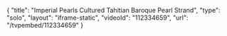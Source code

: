 {
    "title": "Imperial Pearls Cultured Tahitian Baroque Pearl Strand",
    "type": "solo",
    "layout": "iframe-static",
    "videoId": "112334659",
    "url": "\/tvpembed\/112334659"
}